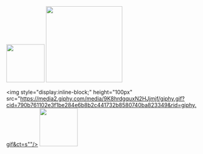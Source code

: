 <img style="display:inline-block;" height="100px" src="https://media2.giphy.com/media/9K8hrdgquxN2HJjmjf/giphy.gif?cid=790b761102e3f1be284e6b8b2c441732b8580740ba823349&rid=giphy.gif&ct=s"/>
<img style="display:inline-block;" height="200px" src="https://media.giphy.com/media/1iNIkQBAwEkUuTpikf/giphy.gif"/>

<img style="display:inline-block;" height="100px" src="https://media2.giphy.com/media/9K8hrdgquxN2HJjmjf/giphy.gif?cid=790b761102e3f1be284e6b8b2c441732b8580740ba823349&rid=giphy.gif&ct=s""/>
<img style="display:inline-block;" height="100px" src="https://media.giphy.com/media/Gf5QiP1TWCO8qYKmt7/giphy.gif" margin-right="100px"/>
